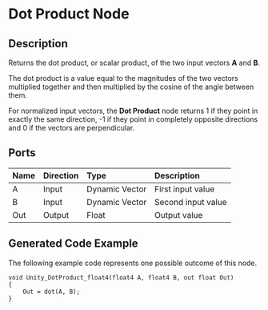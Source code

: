 # Dot Product Node

## Description

Returns the dot product, or scalar product, of the two input vectors **A** and **B**. 

The dot product is a value equal to the magnitudes of the two vectors multiplied together and then multiplied by the cosine of the angle between them.

For normalized input vectors, the **Dot Product** node returns 1 if they point in exactly the same direction, -1 if they point in completely opposite directions and 0 if the vectors are perpendicular.

## Ports

| Name        | Direction           | Type  | Description |
|:------------ |:-------------|:-----|:---|
| A      | Input | Dynamic Vector | First input value |
| B      | Input | Dynamic Vector | Second input value |
| Out | Output      |   Float | Output value |

## Generated Code Example

The following example code represents one possible outcome of this node.

```
void Unity_DotProduct_float4(float4 A, float4 B, out float Out)
{
    Out = dot(A, B);
}
```